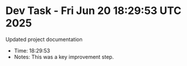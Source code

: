 # Dev Task - Fri Jun 20 18:29:53 UTC 2025
Updated project documentation
- Time: 18:29:53
- Notes: This was a key improvement step.
